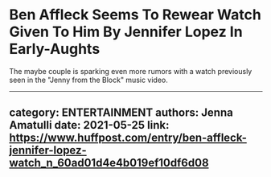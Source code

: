 # Ben Affleck Seems To Rewear Watch Given To Him By Jennifer Lopez In Early-Aughts

The maybe couple is sparking even more rumors with a watch previously seen in the "Jenny from the Block" music video.

---
category: ENTERTAINMENT
authors: Jenna Amatulli
date: 2021-05-25
link: https://www.huffpost.com/entry/ben-affleck-jennifer-lopez-watch_n_60ad01d4e4b019ef10df6d08
---
